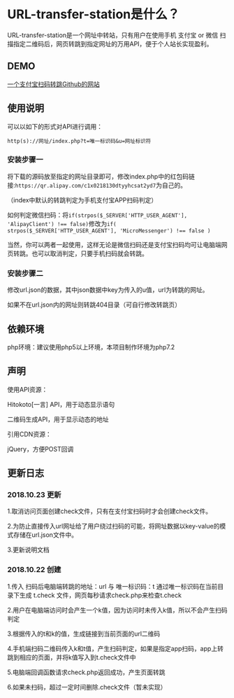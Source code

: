 # URL-transfer-station是什么？
URL-transfer-station是一个网址中转站，只有用户在使用手机 支付宝 or 微信 扫描指定二维码后，网页转跳到指定网址的万用API，便于个人站长实现盈利。

## DEMO

[一个支付宝扫码转跳Github的网站](http://api.jx3pvall.com/?t=dfaiw&u=github)

## 使用说明

可以以如下的形式对API进行调用：

```
http(s)://网址/index.php?t=唯一标识码&u=网址标识符
```

### 安装步骤一

将下载的源码放至指定的网址目录即可，修改index.php中的红包码链接:`https://qr.alipay.com/c1x0218130dtyyhcsat2yd7`为自己的。

（index中默认的转跳判定为手机支付宝APP扫码判定）

如何判定微信扫码：将`if(strpos($_SERVER['HTTP_USER_AGENT'], 'AlipayClient') !== false)`修改为`if( strpos($_SERVER['HTTP_USER_AGENT'], 'MicroMessenger') !== false )`

当然，你可以两者一起使用，这样无论是微信扫码还是支付宝扫码均可让电脑端网页转跳。也可以取消判定，只要手机扫码就会转跳。

### 安装步骤二

修改url.json的数据，其中json数据中key为传入的u值，url为转跳的网址。

如果不在url.json内的网址则转跳404目录（可自行修改转跳页）

## 依赖环境
php环境：建议使用php5以上环境，本项目制作环境为php7.2

## 声明
使用API资源：

Hitokoto[一言] API，用于动态显示语句

二维码生成API，用于显示动态的地址

引用CDN资源：

jQuery，方便POST回调

## 更新日志

### 2018.10.23 更新

1.取消访问页面创建check文件，只有在支付宝扫码时才会创建check文件。

2.为防止直接传入url网址给了用户绕过扫码的可能，将网址数据以key-value的模式存储在url.json文件中。

3.更新说明文档

### 2018.10.22 创建

1.传入 扫码后电脑端转跳的地址：url 与 唯一标识码：t  通过唯一标识码在当前目录下生成 t.check 文件，网页每秒请求check.php来检查t.check

2.用户在电脑端访问时会产生一个k值，因为访问时未传入k值，所以不会产生扫码判定

3.根据传入的t和k的值，生成链接到当前页面的url二维码

4.手机端扫码二维码传入k和t值，产生扫码判定，如果是指定app扫码，app上转跳到相应的页面，并将k值写入到t.check文件中

5.电脑端回调函数请求check.php返回成功，产生页面转跳

6.如果未扫码，超过一定时间删除.check文件（暂未实现）
